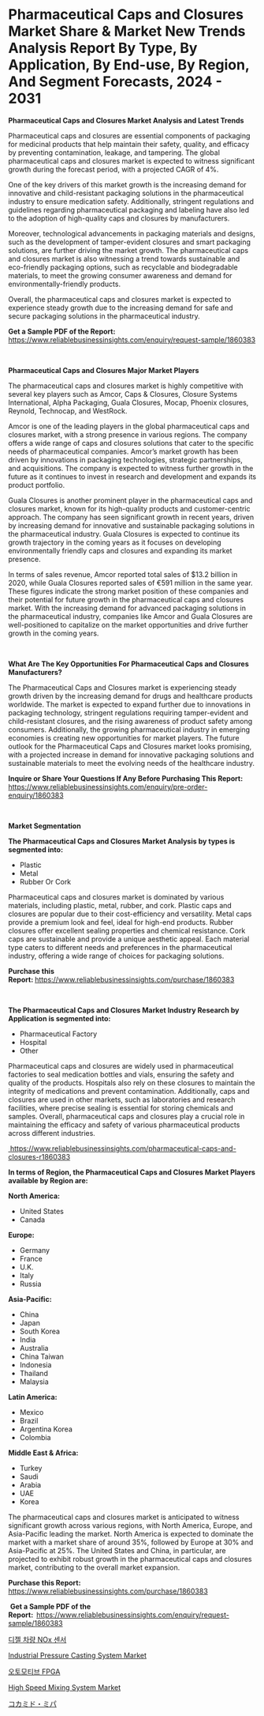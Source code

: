 <p><h1>Pharmaceutical Caps and Closures Market Share & Market New Trends Analysis Report By Type, By Application, By End-use, By Region, And Segment Forecasts, 2024 - 2031</h1></p><p><strong>Pharmaceutical Caps and Closures Market Analysis and Latest Trends</strong></p>
<p><p>Pharmaceutical caps and closures are essential components of packaging for medicinal products that help maintain their safety, quality, and efficacy by preventing contamination, leakage, and tampering. The global pharmaceutical caps and closures market is expected to witness significant growth during the forecast period, with a projected CAGR of 4%. </p><p>One of the key drivers of this market growth is the increasing demand for innovative and child-resistant packaging solutions in the pharmaceutical industry to ensure medication safety. Additionally, stringent regulations and guidelines regarding pharmaceutical packaging and labeling have also led to the adoption of high-quality caps and closures by manufacturers.</p><p>Moreover, technological advancements in packaging materials and designs, such as the development of tamper-evident closures and smart packaging solutions, are further driving the market growth. The pharmaceutical caps and closures market is also witnessing a trend towards sustainable and eco-friendly packaging options, such as recyclable and biodegradable materials, to meet the growing consumer awareness and demand for environmentally-friendly products.</p><p>Overall, the pharmaceutical caps and closures market is expected to experience steady growth due to the increasing demand for safe and secure packaging solutions in the pharmaceutical industry.</p></p>
<p><strong>Get a Sample PDF of the Report:&nbsp;</strong> <a href="https://www.reliablebusinessinsights.com/enquiry/request-sample/1860383">https://www.reliablebusinessinsights.com/enquiry/request-sample/1860383</a></p>
<p>&nbsp;</p>
<p><strong>Pharmaceutical Caps and Closures Major Market Players</strong></p>
<p><p>The pharmaceutical caps and closures market is highly competitive with several key players such as Amcor, Caps & Closures, Closure Systems International, Alpha Packaging, Guala Closures, Mocap, Phoenix closures, Reynold, Technocap, and WestRock. </p><p>Amcor is one of the leading players in the global pharmaceutical caps and closures market, with a strong presence in various regions. The company offers a wide range of caps and closures solutions that cater to the specific needs of pharmaceutical companies. Amcor’s market growth has been driven by innovations in packaging technologies, strategic partnerships, and acquisitions. The company is expected to witness further growth in the future as it continues to invest in research and development and expands its product portfolio.</p><p>Guala Closures is another prominent player in the pharmaceutical caps and closures market, known for its high-quality products and customer-centric approach. The company has seen significant growth in recent years, driven by increasing demand for innovative and sustainable packaging solutions in the pharmaceutical industry. Guala Closures is expected to continue its growth trajectory in the coming years as it focuses on developing environmentally friendly caps and closures and expanding its market presence.</p><p>In terms of sales revenue, Amcor reported total sales of $13.2 billion in 2020, while Guala Closures reported sales of €591 million in the same year. These figures indicate the strong market position of these companies and their potential for future growth in the pharmaceutical caps and closures market. With the increasing demand for advanced packaging solutions in the pharmaceutical industry, companies like Amcor and Guala Closures are well-positioned to capitalize on the market opportunities and drive further growth in the coming years.</p></p>
<p>&nbsp;</p>
<p><strong>What Are The Key Opportunities For Pharmaceutical Caps and Closures Manufacturers?</strong></p>
<p><p>The Pharmaceutical Caps and Closures market is experiencing steady growth driven by the increasing demand for drugs and healthcare products worldwide. The market is expected to expand further due to innovations in packaging technology, stringent regulations requiring tamper-evident and child-resistant closures, and the rising awareness of product safety among consumers. Additionally, the growing pharmaceutical industry in emerging economies is creating new opportunities for market players. The future outlook for the Pharmaceutical Caps and Closures market looks promising, with a projected increase in demand for innovative packaging solutions and sustainable materials to meet the evolving needs of the healthcare industry.</p></p>
<p><strong>Inquire or Share Your Questions If Any Before Purchasing This Report:</strong> <a href="https://www.reliablebusinessinsights.com/enquiry/pre-order-enquiry/1860383">https://www.reliablebusinessinsights.com/enquiry/pre-order-enquiry/1860383</a></p>
<p>&nbsp;</p>
<p><strong>Market Segmentation</strong></p>
<p><strong>The Pharmaceutical Caps and Closures Market Analysis by types is segmented into:</strong></p>
<p><ul><li>Plastic</li><li>Metal</li><li>Rubber Or Cork</li></ul></p>
<p><p>Pharmaceutical caps and closures market is dominated by various materials, including plastic, metal, rubber, and cork. Plastic caps and closures are popular due to their cost-efficiency and versatility. Metal caps provide a premium look and feel, ideal for high-end products. Rubber closures offer excellent sealing properties and chemical resistance. Cork caps are sustainable and provide a unique aesthetic appeal. Each material type caters to different needs and preferences in the pharmaceutical industry, offering a wide range of choices for packaging solutions.</p></p>
<p><strong>Purchase this Report:&nbsp;</strong><a href="https://www.reliablebusinessinsights.com/purchase/1860383">https://www.reliablebusinessinsights.com/purchase/1860383</a></p>
<p>&nbsp;</p>
<p><strong>The Pharmaceutical Caps and Closures Market Industry Research by Application is segmented into:</strong></p>
<p><ul><li>Pharmaceutical Factory</li><li>Hospital</li><li>Other</li></ul></p>
<p><p>Pharmaceutical caps and closures are widely used in pharmaceutical factories to seal medication bottles and vials, ensuring the safety and quality of the products. Hospitals also rely on these closures to maintain the integrity of medications and prevent contamination. Additionally, caps and closures are used in other markets, such as laboratories and research facilities, where precise sealing is essential for storing chemicals and samples. Overall, pharmaceutical caps and closures play a crucial role in maintaining the efficacy and safety of various pharmaceutical products across different industries.</p></p>
<p><a href="https://www.reliablebusinessinsights.com/pharmaceutical-caps-and-closures-r1860383">&nbsp;https://www.reliablebusinessinsights.com/pharmaceutical-caps-and-closures-r1860383</a></p>
<p><strong>In terms of Region, the Pharmaceutical Caps and Closures Market Players available by Region are:</strong></p>
<p>
    <p> <strong> North America: </strong>
        <ul>
            <li>United States</li>
            <li>Canada</li>
        </ul>
        </p> 
    <p> <strong> Europe: </strong>
        <ul>
            <li>Germany</li>
            <li>France</li>
            <li>U.K.</li>
            <li>Italy</li>
            <li>Russia</li>
        </ul>
        </p> 
    <p> <strong> Asia-Pacific: </strong>
        <ul>
            <li>China</li>
            <li>Japan</li>
            <li>South Korea</li>
            <li>India</li>
            <li>Australia</li>
            <li>China Taiwan</li>
            <li>Indonesia</li>
            <li>Thailand</li>
            <li>Malaysia</li>
        </ul>
        </p> 
    <p> <strong> Latin America: </strong>
        <ul>
            <li>Mexico</li>
            <li>Brazil</li>
            <li>Argentina Korea</li>
            <li>Colombia</li>
        </ul>
        </p> 
    <p> <strong> Middle East & Africa: </strong>
        <ul>
            <li>Turkey</li>
            <li>Saudi</li>
            <li>Arabia</li>
            <li>UAE</li>
            <li>Korea</li>
        </ul>
    </p>
    </p>
<p><p>The pharmaceutical caps and closures market is anticipated to witness significant growth across various regions, with North America, Europe, and Asia-Pacific leading the market. North America is expected to dominate the market with a market share of around 35%, followed by Europe at 30% and Asia-Pacific at 25%. The United States and China, in particular, are projected to exhibit robust growth in the pharmaceutical caps and closures market, contributing to the overall market expansion.</p></p>
<p><strong>Purchase this Report: </strong><a href="https://www.reliablebusinessinsights.com/purchase/1860383">https://www.reliablebusinessinsights.com/purchase/1860383</a></p>
<p>&nbsp;<strong>Get a Sample PDF of the Report:&nbsp;&nbsp;</strong><a href="https://www.reliablebusinessinsights.com/enquiry/request-sample/1860383">https://www.reliablebusinessinsights.com/enquiry/request-sample/1860383</a></p>
<p><strong></strong></p>
<p><p><a href="https://github.com/ConstantinVon/Market-Research-Report-List-1/blob/main/5196367180139.md">디젤 차량 NOx 센서</a></p><p><a href="https://github.com/wybrqqeb6/Market-Research-Report-List-1/blob/main/industrial-pressure-casting-system-market.md">Industrial Pressure Casting System Market</a></p><p><a href="https://github.com/sammyUltyylrich9067856/Market-Research-Report-List-2/blob/main/8473882180138.md">오토모티브 FPGA</a></p><p><a href="https://github.com/irjbaube82/Market-Research-Report-List-1/blob/main/high-speed-mixing-system-market.md">High Speed Mixing System Market</a></p><p><a href="https://github.com/moulafa/Market-Research-Report-List-2/blob/main/7004969166975.md">コカミド・ミパ</a></p></p>